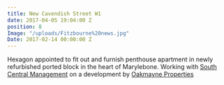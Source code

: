 ```yaml
---
title: New Cavendish Street W1
date: 2017-04-05 19:04:00 Z
position: 8
Image: "/uploads/Fitzbourne%20news.jpg"
Date: 2017-02-14 00:00:00 Z
---
```


Hexagon appointed to fit out and furnish penthouse apartment in newly refurbished ported block in the heart of Marylebone. Working with [South Central Management](http://www.scmanagement.co.uk/what-we-do/) on a development by [Oakmayne Properties](http://oakmayneproperties.com/oakmayne-bespoke/)